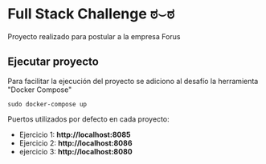 # Full Stack Challenge ಠ⌣ಠ

Proyecto realizado para postular a la empresa Forus

## Ejecutar proyecto
Para facilitar la ejecución del proyecto se adiciono al desafío la herramienta "Docker Compose"
```
sudo docker-compose up
```

Puertos utilizados por defecto en cada proyecto:
- Ejercicio 1: **http://localhost:8085**
- Ejercicio 2: **http://localhost:8086**
- ejercicio 3: **http://localhost:8080**